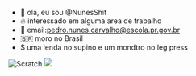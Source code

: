 - 👋 olá, eu sou @NunesShit
- 🔥 interessado em alguma area de trabalho
- 🥇 email:pedro.nunes.carvalho@escola.pr.gov.br
- 🇧🇷 moro no Brasil
- $ uma lenda no supino e um mondtro no leg press

![Scratch](https://img.shields.io/badge/Scratch-4D97FF?style=for-the-badge&logo=Scratch&logoColor=white)
<img src = "https://img.shields.io/badge/Je um monstro no leg press ￼
avaScript-323330?style=for-the-badge&logo=javascript&logoColor=F7DF1E">


